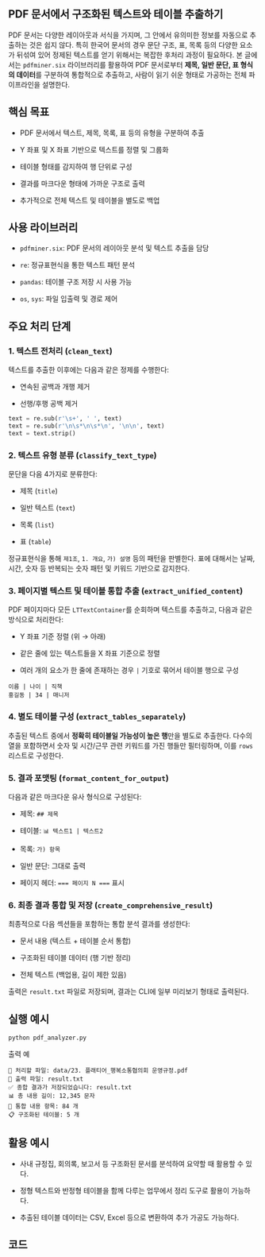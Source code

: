 ## PDF 문서에서 구조화된 텍스트와 테이블 추출하기

PDF 문서는 다양한 레이아웃과 서식을 가지며, 그 안에서 유의미한 정보를 자동으로 추출하는 것은 쉽지 않다. 특히 한국어 문서의 경우 문단 구조, 표, 목록 등의 다양한 요소가 뒤섞여 있어 정제된 텍스트를 얻기 위해서는 복잡한 후처리 과정이 필요하다. 본 글에서는 `pdfminer.six` 라이브러리를 활용하여 PDF 문서로부터 **제목, 일반 문단, 표 형식의 데이터**를 구분하여 통합적으로 추출하고, 사람이 읽기 쉬운 형태로 가공하는 전체 파이프라인을 설명한다.

## 핵심 목표

- PDF 문서에서 텍스트, 제목, 목록, 표 등의 유형을 구분하여 추출
    
- Y 좌표 및 X 좌표 기반으로 텍스트를 정렬 및 그룹화
    
- 테이블 형태를 감지하여 행 단위로 구성
    
- 결과를 마크다운 형태에 가까운 구조로 출력
    
- 추가적으로 전체 텍스트 및 테이블을 별도로 백업


## 사용 라이브러리

- `pdfminer.six`: PDF 문서의 레이아웃 분석 및 텍스트 추출을 담당
    
- `re`: 정규표현식을 통한 텍스트 패턴 분석
    
- `pandas`: 테이블 구조 저장 시 사용 가능
    
- `os`, `sys`: 파일 입출력 및 경로 제어


## 주요 처리 단계

### 1. 텍스트 전처리 (`clean_text`)

텍스트를 추출한 이후에는 다음과 같은 정제를 수행한다:

- 연속된 공백과 개행 제거
    
- 선행/후행 공백 제거
    

```python
text = re.sub(r'\s+', ' ', text)
text = re.sub(r'\n\s*\n\s*\n', '\n\n', text)
text = text.strip()
```

### 2. 텍스트 유형 분류 (`classify_text_type`)

문단을 다음 4가지로 분류한다:

- 제목 (`title`)
    
- 일반 텍스트 (`text`)
    
- 목록 (`list`)
    
- 표 (`table`)
    

정규표현식을 통해 `제1조`, `1. 개요`, `가) 설명` 등의 패턴을 판별한다. 표에 대해서는 날짜, 시간, 숫자 등 반복되는 숫자 패턴 및 키워드 기반으로 감지한다.


### 3. 페이지별 텍스트 및 테이블 통합 추출 (`extract_unified_content`)

PDF 페이지마다 모든 `LTTextContainer`를 순회하며 텍스트를 추출하고, 다음과 같은 방식으로 처리한다:

- Y 좌표 기준 정렬 (위 → 아래)
    
- 같은 줄에 있는 텍스트들을 X 좌표 기준으로 정렬
    
- 여러 개의 요소가 한 줄에 존재하는 경우 `|` 기호로 묶어서 테이블 행으로 구성

```
이름 | 나이 | 직책
홍길동 | 34 | 매니저
```

### 4. 별도 테이블 구성 (`extract_tables_separately`)

추출된 텍스트 중에서 **정확히 테이블일 가능성이 높은 행**만을 별도로 추출한다. 다수의 열을 포함하면서 숫자 및 시간/근무 관련 키워드를 가진 행들만 필터링하며, 이를 `rows` 리스트로 구성한다.


### 5. 결과 포맷팅 (`format_content_for_output`)

다음과 같은 마크다운 유사 형식으로 구성된다:

- 제목: `## 제목`
    
- 테이블: `📊 텍스트1 | 텍스트2`
    
- 목록: `가) 항목`
    
- 일반 문단: 그대로 출력
    
- 페이지 헤더: `=== 페이지 N ===` 표시

### 6. 최종 결과 통합 및 저장 (`create_comprehensive_result`)

최종적으로 다음 섹션들을 포함하는 통합 분석 결과를 생성한다:

- 문서 내용 (텍스트 + 테이블 순서 통합)
    
- 구조화된 테이블 데이터 (행 기반 정리)
    
- 전체 텍스트 (백업용, 길이 제한 있음)
    

출력은 `result.txt` 파일로 저장되며, 결과는 CLI에 일부 미리보기 형태로 출력된다.


## 실행 예시

```bash
python pdf_analyzer.py
```

출력 예

```
📁 처리할 파일: data/23. 플래티어_행복소통협의회 운영규정.pdf
💾 출력 파일: result.txt
✅ 종합 결과가 저장되었습니다: result.txt
📊 총 내용 길이: 12,345 문자
📄 통합 내용 항목: 84 개
📋 구조화된 테이블: 5 개
```


## 활용 예시

- 사내 규정집, 회의록, 보고서 등 구조화된 문서를 분석하여 요약할 때 활용할 수 있다.
    
- 정형 텍스트와 반정형 테이블을 함께 다루는 업무에서 정리 도구로 활용이 가능하다.
    
- 추출된 테이블 데이터는 CSV, Excel 등으로 변환하여 추가 가공도 가능하다.
    


## 코드
```
```